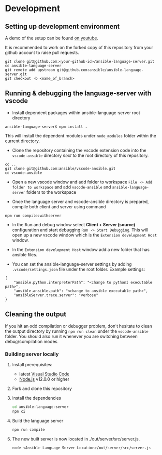 # Development

## Setting up development environment

A demo of the setup can be found [on youtube](https://youtu.be/LsvWsX7Mbo8).

It is recommended to work on the forked copy of this repository from your github account to raise pull requests.

```code
git clone git@github.com:<your-github-id>/ansible-language-server.git
cd ansible-language-server
git remote add upstream git@github.com:ansible/ansible-language-server.git
git checkout -b <name_of_branch>
```

## Running & debugging the language-server with vscode

* Install dependent packages within ansible-language-server root directory

```code
ansible-language-server$ npm install .
```

This will install the dependent modules under `node_modules` folder within the current directory.

* Clone the repository containing the vscode extension code into the `vscode-ansible` directory *next to* the root directory of this repository.

```code
cd ..
git clone git@github.com:ansible/vscode-ansible.git
cd vscode-ansible
```

* Open a new vscode window and add folder to workspace `File -> Add folder to workspace` and add `vscode-ansible` and `ansible-language-server` folders to the workspace

* Once the language server and vscode-ansible directory is prepared, compile both client and server using command

```code
npm run compile:withserver
```

* In the Run and debug window select **Client + Server (source)** configuration
  and start debugging `Run -> Start Debugging`. This will open up a new vscode window
  which is the `Extension development Host` window.

* In the `Extension development Host` window add a new folder that has ansible files.

* You can set the ansible-language-server settings by adding `.vscode/settings.json` file under the root folder. Example settings:

```code
{
    "ansible.python.interpreterPath": "<change to python3 executable path>",
    "ansible.ansible.path": "<change to ansible executable path>",
    "ansibleServer.trace.server": "verbose"
}
```

## Cleaning the output

If you hit an odd compilation or debugger problem, don't hesitate to clean the
output directory by running `npm run clean` under the `vscode-ansible` folder. You should also run it whenever you are switching between debug/compilation modes.

### Building server locally

1. Install prerequisites:
   * latest [Visual Studio Code](https://code.visualstudio.com/)
   * [Node.js](https://nodejs.org/) v12.0.0 or higher

2. Fork and clone this repository

3. Install the dependencies

   ```bash
   cd ansible-language-server
   npm ci
   ```

4. Build the language server

   ```bash
   npm run compile
   ```

5. The new built server is now located in ./out/server/src/server.js.

   ```bash
   node <Ansible Language Server Location>/out/server/src/server.js --stdio
   ```

